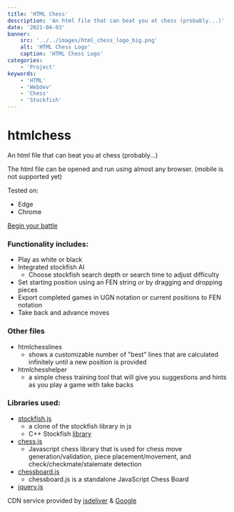 ```yaml
---
title: 'HTML Chess'
description: 'An html file that can beat you at chess (probably...)'
date: '2021-04-03'
banner:
    src: '../../images/html_chess_logo_big.png'
    alt: 'HTML Chess Logo'
    caption: 'HTML Chess Logo'
categories:
    - 'Project'
keywords:
    - 'HTML'
    - 'Webdev'
    - 'Chess'
    - 'Stockfish'
---
```


# htmlchess
An html file that can beat you at chess (probably...)

The html file can be opened and run using almost any browser.
(mobile is not supported yet)

Tested on:
- Edge
- Chrome

[Begin your battle](https://www.davidryan.info/htmlchess.html)

### Functionality includes: 
- Play as white or black
- Integrated stockfish AI
    - Choose stockfish search depth or search time to adjust difficulty
- Set starting position using an FEN string or by dragging and dropping pieces
- Export completed games in UGN notation or current positions to FEN notation
- Take back and advance moves

### Other files
- htmlchesslines
    - shows a customizable number of "best" lines that are calculated infinitely until a new position is provided
- htmlchesshelper
    - a simple chess training tool that will give you suggestions and hints as you play a game with take backs

### Libraries used:
- [stockfish.js](https://github.com/nmrugg/stockfish.js)
    - a clone of the stockfish library in js
    - C++ Stockfish [library](https://github.com/official-stockfish/Stockfish)
- [chess.js](https://github.com/jhlywa/chess.js)
    - Javascript chess library that is used for chess move generation/validation, piece placement/movement, and check/checkmate/stalemate detection
- [chessboard.js](https://github.com/oakmac/chessboardjs/)
    - chessboard.js is a standalone JavaScript Chess Board
- [jquery.js](https://github.com/jquery/jquery)

CDN service provided by [jsdeliver](https://www.jsdelivr.com/) & [Google](https://developers.google.com/speed/libraries)
